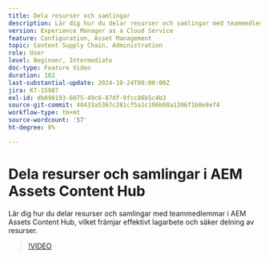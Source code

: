 ```yaml
---
title: Dela resurser och samlingar
description: Lär dig hur du delar resurser och samlingar med teammedlemmar i AEM Assets Content Hub, vilket främjar effektivt lagarbete och säker delning av resurser.
version: Experience Manager as a Cloud Service
feature: Configuration, Asset Management
topic: Content Supply Chain, Administration
role: User
level: Beginner, Intermediate
doc-type: Feature Video
duration: 182
last-substantial-update: 2024-10-24T00:00:00Z
jira: KT-15987
exl-id: db898193-6075-49c6-87df-0fcc86b5c4b3
source-git-commit: 48433a5367c281cf5a1c106b08a1306f1b0e8ef4
workflow-type: tm+mt
source-wordcount: '57'
ht-degree: 0%

---
```


# Dela resurser och samlingar i AEM Assets Content Hub

Lär dig hur du delar resurser och samlingar med teammedlemmar i AEM Assets Content Hub, vilket främjar effektivt lagarbete och säker delning av resurser.

>[!VIDEO](https://video.tv.adobe.com/v/3435685/?learn=on)
